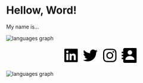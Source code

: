 # Hellow, Word!
 
<p h1>
   My name is...
</p>

<div>
  <img src="https://github.com/idpablo/idpablo/blob/main/img/banner-github.png&hide_title=false&layout=compact&card_width=320&langs_count=6&theme=dracula&hide_border=false&username=idpablo" height="150" alt="languages graph"  />
</div>

<p align="center">
       <a href="https://www.linkedin.com/in/idpablo/" target="_blank"><img src="https://github.com/idpablo/idpablo/blob/main/icon/bxl-linkedin-square.svg"></a>
       <a href="https://twitter.com/idpabl" target="_blank"><img src="https://github.com/idpablo/idpablo/blob/main/icon/bxl-twitter.svg"></a>
       <a href="https://www.instagram.com/idpabl/" target="_blank"><img src="https://github.com/idpablo/idpablo/blob/main/icon/bxl-instagram.svg"></a>
       <a mailto:pablo.soares.dev@gmail.com" target="_blank"><img src="https://github.com/idpablo/idpablo/blob/main/icon/bxs-contact.svg"></a>
</p>

<div>
  <img src="https://github-readme-stats.vercel.app/api/top-langs?locale=pt-br&hide_title=false&layout=compact&card_width=320&langs_count=6&theme=dracula&hide_border=false&username=idpablo" height="150" alt="languages graph"  />
</div>


